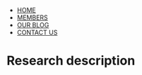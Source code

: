 <html lang='En'>
<head>
   <meta charset='utf-8'>
   <meta http-equiv="X-UA-Compatible" content="IE=edge">
   <meta name="viewport" content="width=device-width, initial-scale=1">
   <link rel="stylesheet" href="styles.css">
   <title>EOcount</title>
</head>
<body>

<div id='cssmenu'>
<ul>
   <li class='active'><a href='main.html'>HOME</a></li>
   <li><a href='eocount_members.html'>MEMBERS</a></li>
   <li><a href='eocount_blog.html'>OUR BLOG</a></li>
   <li><a href='eocount_contacts.html'>CONTACT US</a></li>
</ul>
</div>
   <h1> Research description </h1>
</body>
<html>
